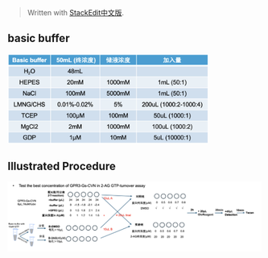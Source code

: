 > Written with [StackEdit中文版](https://stackedit.cn/).


## basic buffer

<img src="/imgs/2025-04-03/yEsFkQAjMxXMvuKr.png" width="400" alt="Supplementary Table 1"/>


## Illustrated Procedure
<img src="/imgs/2025-04-03/ZU073oa6dpX0WlMe.png" 
width="1200" alt="Supplementary Table 1"/>







<!--stackedit_data:
eyJoaXN0b3J5IjpbLTE3NjcyMzQ2ODgsLTE4NDQxMzU0ODYsOT
QwODA5OTg1LDkyODIxMTIwMSw0ODE0OTY4MDNdfQ==
-->